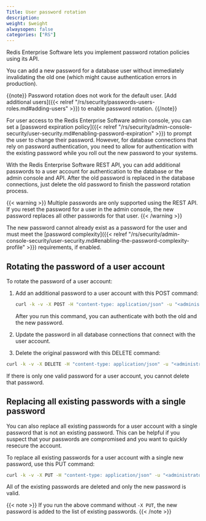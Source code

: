 ```yaml
---
Title: User password rotation
description:
weight: $weight
alwaysopen: false
categories: ["RS"]
---
```


Redis Enterprise Software lets you implement password rotation policies using its API.

You can add a new password for a database user without immediately invalidating the old one (which might cause authentication errors in production).

{{note}}
Password rotation does not work for the default user. [Add additional users]({{< relref "/rs/security/passwords-users-roles.md#adding-users" >}}) to enable password rotation.
{{/note}}

For user access to the Redis Enterprise Software admin console,
you can set a [password expiration policy]({{< relref "/rs/security/admin-console-security/user-security.md#enabling-password-expiration" >}}) to prompt the user to change their password.
However, for database connections that rely on password authentication,
you need to allow for authentication with the existing password while you roll out the new password to your systems.

With the Redis Enterprise Software REST API, you can add additional passwords to a user account for authentication to the database or the admin console and API.
After the old password is replaced in the database connections,
just delete the old password to finish the password rotation process.

{{< warning >}}
Multiple passwords are only supported using the REST API.
If you reset the password for a user in the admin console,
the new password replaces all other passwords for that user.
{{< /warning >}}

The new password cannot already exist as a password for the user and must meet the [password complexity]({{< relref "/rs/security/admin-console-security/user-security.md#enabling-the-password-complexity-profile" >}}) requirements, if enabled.

## Rotating the password of a user account

To rotate the password of a user account:

1. Add an additional password to a user account with this POST command:

    ```sh
    curl -k -v -X POST -H "content-type: application/json" -u "<administrator_user>:<password>" -d '{"username":"<username>", "old_password":"<an_existing_password>", "new_password":"<a_new_password>"}' https://<RS_server_address>:9443/v1/users/password
    ```

    After you run this command, you can authenticate with both the old and the new password.

1. Update the password in all database connections that connect with the user account.
1. Delete the original password with this DELETE command:

```sh
curl -k -v -X DELETE -H "content-type: application/json" -u "<administrator_user>:<password>" -d '{"username":"<username>", "old_password":"<an_existing_password>"}' https://<RS_server_address>:9443/v1/users/password
```

If there is only one valid password for a user account, you cannot delete that password.

## Replacing all existing passwords with a single password

You can also replace all existing passwords for a user account with a single password that is not an existing password.
This can be helpful if you suspect that your passwords are compromised and you want to quickly resecure the account.

To replace all existing passwords for a user account with a single new password, use this PUT command:

```sh
curl -k -v -X PUT -H "content-type: application/json" -u "<administrator_user>:<password>" -d '{"username":"<username>", "old_password":"<an_existing_password>", "new_password":"<a_new_password>"}' https://<RS_server_address>:9443/v1/users/password
```

All of the existing passwords are deleted and only the new password is valid.

{{< note >}}
If you run the above command without `-X PUT`, the new password is added to the list of existing passwords.
{{< /note >}}
